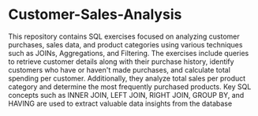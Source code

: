  # Customer-Sales-Analysis
This repository contains SQL exercises focused on analyzing customer purchases, sales data, and product categories using various techniques such as JOINs, Aggregations, and Filtering. The exercises include queries to retrieve customer details along with their purchase history, identify customers who have or haven't made purchases, and calculate total spending per customer. Additionally, they analyze total sales per product category and determine the most frequently purchased products. Key SQL concepts such as INNER JOIN, LEFT JOIN, RIGHT JOIN, GROUP BY, and HAVING are used to extract valuable data insights from the database
